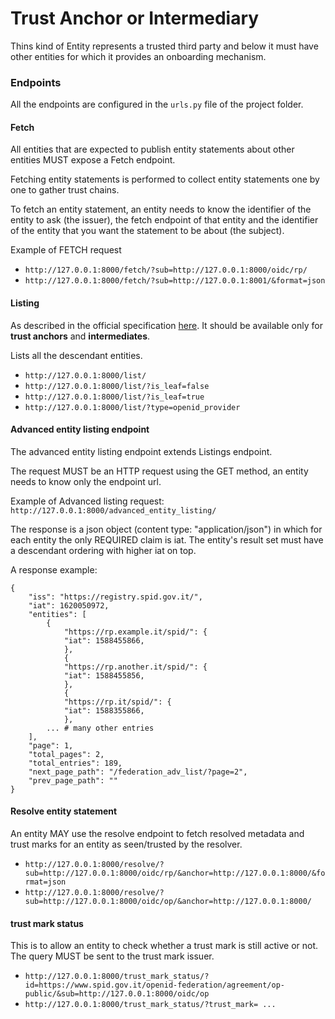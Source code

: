 # Trust Anchor or Intermediary

Thins kind of Entity represents a trusted third party 
and below it must have other entities for which it provides an onboarding mechanism.


### Endpoints

All the endpoints are configured in the `urls.py` file of the project folder.


#### Fetch

All entities that are expected to publish entity statements about other entities MUST expose a Fetch endpoint.

Fetching entity statements is performed to collect entity statements one by one to gather trust chains.

To fetch an entity statement, an entity needs to know the identifier of the entity to ask (the issuer),
the fetch endpoint of that entity and the identifier of the entity that you want the statement to be about (the subject).

Example of FETCH request

- `http://127.0.0.1:8000/fetch/?sub=http://127.0.0.1:8000/oidc/rp/`
- `http://127.0.0.1:8000/fetch/?sub=http://127.0.0.1:8001/&format=json`


#### Listing

As described in the official specification
[here](https://openid.net/specs/openid-connect-federation-1_0.html#rfc.section.7.3.1).
It should be available only for __trust anchors__ and __intermediates__.

Lists all the descendant entities.

 - `http://127.0.0.1:8000/list/`
 - `http://127.0.0.1:8000/list/?is_leaf=false`
 - `http://127.0.0.1:8000/list/?is_leaf=true`
 - `http://127.0.0.1:8000/list/?type=openid_provider`


#### Advanced entity listing endpoint

The advanced entity listing endpoint extends Listings endpoint.

The request MUST be an HTTP request using the GET method, an entity needs to know only the endpoint url.

Example of Advanced listing request: `http://127.0.0.1:8000/advanced_entity_listing/`


The response is a json object (content type: "application/json") in which for each entity the only REQUIRED claim is iat.
The entity's result set must have a descendant ordering with higher iat on top.

A response example: 
````
{
    "iss": "https://registry.spid.gov.it/",
    "iat": 1620050972,
    "entities": [
        {
            "https://rp.example.it/spid/": {
            "iat": 1588455866,
            },
            {
            "https://rp.another.it/spid/": {
            "iat": 1588455856,
            },
            {
            "https://rp.it/spid/": {
            "iat": 1588355866,
            },
        ... # many other entries
    ],
    "page": 1,
    "total_pages": 2,
    "total_entries": 189,
    "next_page_path": "/federation_adv_list/?page=2",
    "prev_page_path": ""
}
```` 

#### Resolve entity statement

An entity MAY use the resolve endpoint to fetch resolved metadata and trust marks for an entity as seen/trusted by the resolver. 

- `http://127.0.0.1:8000/resolve/?sub=http://127.0.0.1:8000/oidc/rp/&anchor=http://127.0.0.1:8000/&format=json`
- `http://127.0.0.1:8000/resolve/?sub=http://127.0.0.1:8000/oidc/op/&anchor=http://127.0.0.1:8000/`


#### trust mark status

This is to allow an entity to check whether a trust mark is still active or not. The query MUST be sent to the trust mark issuer.

- `http://127.0.0.1:8000/trust_mark_status/?id=https://www.spid.gov.it/openid-federation/agreement/op-public/&sub=http://127.0.0.1:8000/oidc/op`
- `http://127.0.0.1:8000/trust_mark_status/?trust_mark= ...`

